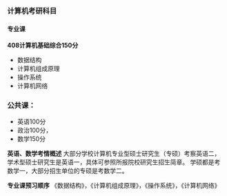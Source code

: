 ### 计算机考研科目
#### 专业课
**408计算机基础综合150分**

* 数据结构
*  计算机组成原理
* 操作系统
* 计算机网络
### 公共课：
* 英语100分 
* 政治100分，
* 数学150分

**英语、数学考情概述**
大部分学校计算机专业型硕士研究生（专硕）考察英语二，学术型硕士研究生是英语一，具体可参照所报院校研究生招生简章。
学硕都是考数学一，大部分招生单位的专硕是考数学二。

**专业课预习顺序**
《数据结构》，《计算机组成原理》，《操作系统》，《计算机网络》

